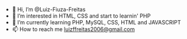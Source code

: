 - 👋 Hi, I’m @Luiz-Fiuza-Freitas
- 👀 I’m interested in HTML, CSS and start to learnin' PHP
- 🌱 I’m currently learning PHP, MySQL, CSS, HTML and JAVASCRIPT
- 📫 How to reach me luizffreitas2006@gmail.com

<!---
Luiz-Fiuza-Freitas/Luiz-Fiuza-Freitas is a ✨ special ✨ repository because its `README.md` (this file) appears on your GitHub profile.
You can click the Preview link to take a look at your changes.
--->
